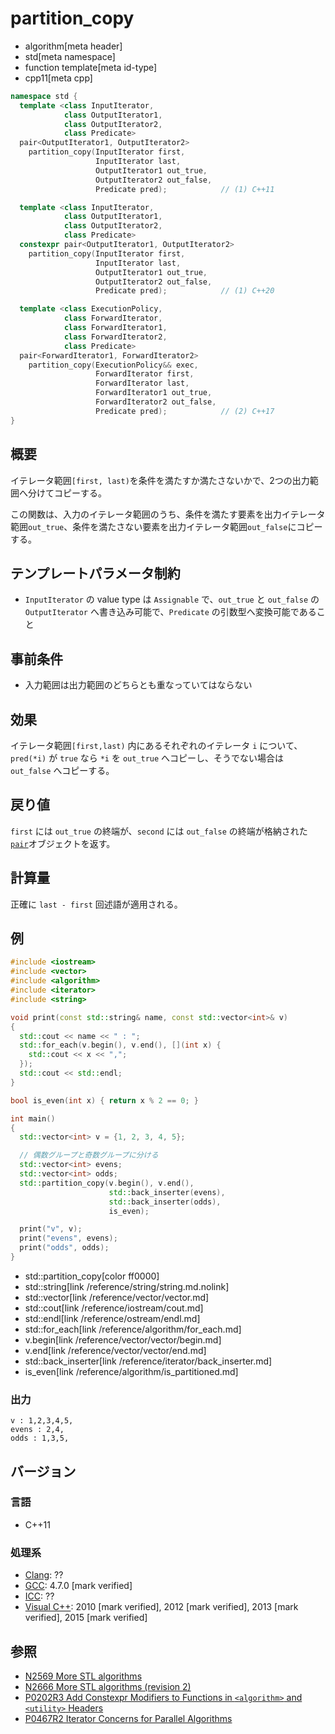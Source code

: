 # partition_copy
* algorithm[meta header]
* std[meta namespace]
* function template[meta id-type]
* cpp11[meta cpp]

```cpp
namespace std {
  template <class InputIterator,
            class OutputIterator1,
            class OutputIterator2,
            class Predicate>
  pair<OutputIterator1, OutputIterator2>
    partition_copy(InputIterator first,
                   InputIterator last,
                   OutputIterator1 out_true,
                   OutputIterator2 out_false,
                   Predicate pred);            // (1) C++11

  template <class InputIterator,
            class OutputIterator1,
            class OutputIterator2,
            class Predicate>
  constexpr pair<OutputIterator1, OutputIterator2>
    partition_copy(InputIterator first,
                   InputIterator last,
                   OutputIterator1 out_true,
                   OutputIterator2 out_false,
                   Predicate pred);            // (1) C++20

  template <class ExecutionPolicy,
            class ForwardIterator,
            class ForwardIterator1,
            class ForwardIterator2,
            class Predicate>
  pair<ForwardIterator1, ForwardIterator2>
    partition_copy(ExecutionPolicy&& exec,
                   ForwardIterator first,
                   ForwardIterator last,
                   ForwardIterator1 out_true,
                   ForwardIterator2 out_false,
                   Predicate pred);            // (2) C++17
}
```

## 概要
イテレータ範囲`[first, last)`を条件を満たすか満たさないかで、2つの出力範囲へ分けてコピーする。

この関数は、入力のイテレータ範囲のうち、条件を満たす要素を出力イテレータ範囲`out_true`、条件を満たさない要素を出力イテレータ範囲`out_false`にコピーする。


## テンプレートパラメータ制約
- `InputIterator` の value type は `Assignable` で、`out_true` と `out_false` の `OutputIterator` へ書き込み可能で、`Predicate` の引数型へ変換可能であること


## 事前条件
- 入力範囲は出力範囲のどちらとも重なっていてはならない


## 効果
イテレータ範囲`[first,last)` 内にあるそれぞれのイテレータ `i` について、`pred(*i)` が `true` なら `*i` を `out_true` へコピーし、そうでない場合は `out_false` へコピーする。


## 戻り値
`first` には `out_true` の終端が、`second` には `out_false` の終端が格納された[`pair`](/reference/utility/pair.md)オブジェクトを返す。


## 計算量
正確に `last - first` 回述語が適用される。


## 例
```cpp example
#include <iostream>
#include <vector>
#include <algorithm>
#include <iterator>
#include <string>

void print(const std::string& name, const std::vector<int>& v)
{
  std::cout << name << " : ";
  std::for_each(v.begin(), v.end(), [](int x) {
    std::cout << x << ",";
  });
  std::cout << std::endl;
}

bool is_even(int x) { return x % 2 == 0; }

int main()
{
  std::vector<int> v = {1, 2, 3, 4, 5};

  // 偶数グループと奇数グループに分ける
  std::vector<int> evens;
  std::vector<int> odds;
  std::partition_copy(v.begin(), v.end(),
                      std::back_inserter(evens),
                      std::back_inserter(odds),
                      is_even);

  print("v", v);
  print("evens", evens);
  print("odds", odds);
}
```
* std::partition_copy[color ff0000]
* std::string[link /reference/string/string.md.nolink]
* std::vector[link /reference/vector/vector.md]
* std::cout[link /reference/iostream/cout.md]
* std::endl[link /reference/ostream/endl.md]
* std::for_each[link /reference/algorithm/for_each.md]
* v.begin[link /reference/vector/vector/begin.md]
* v.end[link /reference/vector/vector/end.md]
* std::back_inserter[link /reference/iterator/back_inserter.md]
* is_even[link /reference/algorithm/is_partitioned.md]

### 出力
```
v : 1,2,3,4,5,
evens : 2,4,
odds : 1,3,5,
```

## バージョン
### 言語
- C++11

### 処理系
- [Clang](/implementation.md#clang): ??
- [GCC](/implementation.md#gcc): 4.7.0 [mark verified]
- [ICC](/implementation.md#icc): ??
- [Visual C++](/implementation.md#visual_cpp): 2010 [mark verified], 2012 [mark verified], 2013 [mark verified], 2015 [mark verified]


## 参照
- [N2569 More STL algorithms](http://www.open-std.org/jtc1/sc22/wg21/docs/papers/2008/n2569.pdf)
- [N2666 More STL algorithms (revision 2)](http://www.open-std.org/jtc1/sc22/wg21/docs/papers/2008/n2666.pdf)
- [P0202R3 Add Constexpr Modifiers to Functions in `<algorithm>` and `<utility>` Headers](http://www.open-std.org/jtc1/sc22/wg21/docs/papers/2017/p0202r3.html)
- [P0467R2 Iterator Concerns for Parallel Algorithms](http://www.open-std.org/jtc1/sc22/wg21/docs/papers/2017/p0467r2.html)
